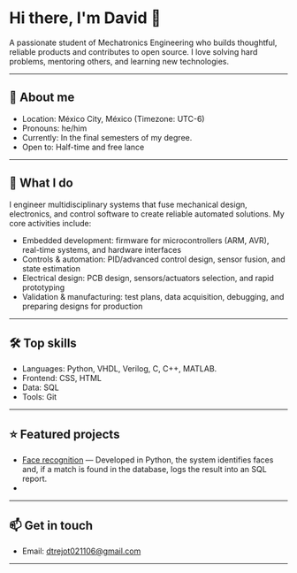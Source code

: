 # Hi there, I'm David 👋

A passionate student of Mechatronics Engineering who builds thoughtful, reliable products and contributes to open source. I love solving hard problems, mentoring others, and learning new technologies.

---

## 🔭 About me
- Location: México City, México (Timezone: UTC-6)
- Pronouns: he/him
- Currently: In the final semesters of my degree.
- Open to: Half-time and free lance
---

## 🚀 What I do
I engineer multidisciplinary systems that fuse mechanical design, electronics, and control software to create reliable automated solutions. My core activities include:
- Embedded development: firmware for microcontrollers (ARM, AVR), real-time systems, and hardware interfaces
- Controls & automation: PID/advanced control design, sensor fusion, and state estimation
- Electrical design: PCB design, sensors/actuators selection, and rapid prototyping
- Validation & manufacturing: test plans, data acquisition, debugging, and preparing designs for production
---

## 🛠️ Top skills
- Languages: Python, VHDL, Verilog, C, C++, MATLAB.
- Frontend: CSS, HTML
- Data: SQL
- Tools: Git

---

## ⭐ Featured projects

- [Face recognition](https://github.com/dtrejo0611/proyectoReconocimientoFacial) — Developed in Python, the system identifies faces and, if a match is found in the database, logs the result into an SQL report.
- 
---

## 📫 Get in touch
- Email: dtrejot021106@gmail.com

---


